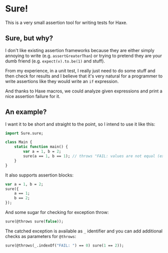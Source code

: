 # Sure!

This is a very small assertion tool for writing tests for Haxe.

## Sure, but why?

I don't like existing assertion frameworks because they are either simply annoying to write (e.g. `assertGreaterThan`)
or trying to pretend they are your dumb friend (e.g. `expect(v).to.be(1)` and stuff).

From my experience, in a unit test, I really just need to do some stuff and then check for results and I believe
that it's very natural for a programmer to write assertions like they would write an `if` expression.

And thanks to Haxe macros, we could analyze given expressions and print a nice assertion failure for it.

## An example?

I want it to be short and straight to the point, so I intend to use it like this:
```haxe
import Sure.sure;

class Main {
    static function main() {
        var a = 1, b = 2;
        sure(a == 1, b == 1); // throws "FAIL: values are not equal (expected: 1, actual: 2)"
    }
}
```

It also supports assertion blocks:
```haxe
var a = 1, b = 2;
sure({
    a == 1;
    b == 2;
});
```

And some sugar for checking for exception throw:
```haxe
sure(@throws sure(false));
```
The catched exception is available as `_` identifier and you can add additional checks as parameters for `@throws`:
```haxe
sure(@throws(_.indexOf("FAIL: ") == 0) sure(1 == 2));
```

